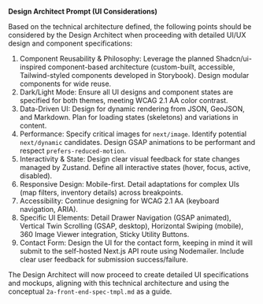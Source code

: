 **Design Architect Prompt (UI Considerations)**

Based on the technical architecture defined, the following points should be considered by the Design Architect when proceeding with detailed UI/UX design and component specifications:

1.  Component Reusability & Philosophy: Leverage the planned Shadcn/ui-inspired component-based architecture (custom-built, accessible, Tailwind-styled components developed in Storybook). Design modular components for wide reuse.
2.  Dark/Light Mode: Ensure all UI designs and component states are specified for both themes, meeting WCAG 2.1 AA color contrast.
3.  Data-Driven UI: Design for dynamic rendering from JSON, GeoJSON, and Markdown. Plan for loading states (skeletons) and variations in content.
4.  Performance: Specify critical images for `next/image`. Identify potential `next/dynamic` candidates. Design GSAP animations to be performant and respect `prefers-reduced-motion`.
5.  Interactivity & State: Design clear visual feedback for state changes managed by Zustand. Define all interactive states (hover, focus, active, disabled).
6.  Responsive Design: Mobile-first. Detail adaptations for complex UIs (map filters, inventory details) across breakpoints.
7.  Accessibility: Continue designing for WCAG 2.1 AA (keyboard navigation, ARIA).
8.  Specific UI Elements: Detail Drawer Navigation (GSAP animated), Vertical Twin Scrolling (GSAP, desktop), Horizontal Swiping (mobile), 360 Image Viewer integration, Sticky Utility Buttons.
9.  Contact Form: Design the UI for the contact form, keeping in mind it will submit to the self-hosted Next.js API route using Nodemailer. Include clear user feedback for submission success/failure.

The Design Architect will now proceed to create detailed UI specifications and mockups, aligning with this technical architecture and using the conceptual `2a-front-end-spec-tmpl.md` as a guide.
